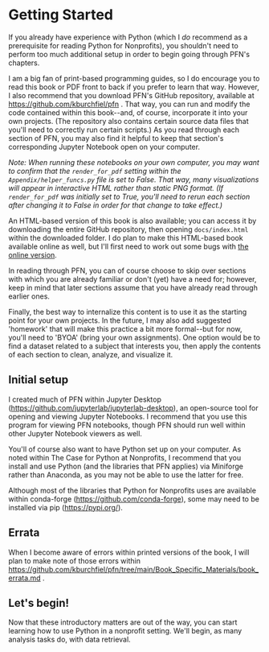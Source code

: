 # Getting Started

If you already have experience with Python (which I *do* recommend as a prerequisite for reading Python for Nonprofits), you shouldn't need to perform too much additional setup in order to begin going through PFN's chapters. 

I am a big fan of print-based programming guides, so I do encourage you to read this book or PDF front to back if you prefer to learn that way. However, I also recommend that you download PFN's GitHub repository, available at https://github.com/kburchfiel/pfn . That way, you can run and modify the code contained within this book--and, of course, incorporate it into your own projects. (The repository also contains certain source data files that you'll need to correctly run certain scripts.) As you read through each section of PFN, you may also find it helpful to keep that section's corresponding Jupyter Notebook open on your computer.

*Note: When running these notebooks on your own computer, you may want to confirm that the `render_for_pdf` setting within the `Appendix/helper_funcs.py` file is set to False. That way, many visualizations will appear in interactive HTML rather than static PNG format. (If `render_for_pdf` was initially set to True, you'll need to rerun each section after changing it to False in order for that change to take effect.)*

An HTML-based version of this book is also available; you can access it by downloading the entire GitHub repository, then opening `docs/index.html` within the downloaded folder. I do plan to make this HTML-based book available online as well, but I'll first need to work out some bugs with [the online version](https://kburchfiel.github.io/pfn/README.html).

In reading through PFN, you can of course choose to skip over sections with which you are already familiar or don't (yet) have a need for; however, keep in mind that later sections assume that you have already read through earlier ones.

Finally, the best way to internalize this content is to use it as the starting point for your own projects. In the future, I may also add suggested 'homework' that will make this practice a bit more formal--but for now, you'll need to 'BYOA' (bring your own assignments). One option would be to find a dataset related to a subject that interests you, then apply the contents of each section to clean, analyze, and visualize it.

## Initial setup

I created much of PFN within Jupyter Desktop (https://github.com/jupyterlab/jupyterlab-desktop), an open-source tool for opening and viewing Jupyter Notebooks. I recommend that you use this program for viewing PFN notebooks, though PFN should run well within other Jupyter Notebook viewers as well. 

You'll of course also want to have Python set up on your computer. As noted within The Case for Python at Nonprofits, I recommend that you install and use Python (and the libraries that PFN applies) via Miniforge rather than Anaconda, as you may not be able to use the latter for free. 

Although most of the libraries that Python for Nonprofits uses are available within conda-forge (https://github.com/conda-forge), some may need to be installed via pip (https://pypi.org/). 

## Errata

When I become aware of errors within printed versions of the book, I will plan to make note of those errors within https://github.com/kburchfiel/pfn/tree/main/Book_Specific_Materials/book_errata.md .

## Let's begin!

Now that these introductory matters are out of the way, you can start learning how to use Python in a nonprofit setting. We'll begin, as many analysis tasks do, with data retrieval.